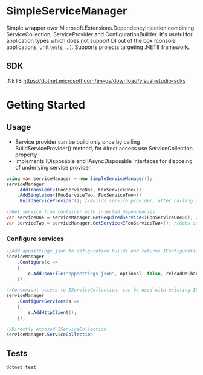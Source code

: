 # SimpleServiceManager
Simple wrapper over Microsoft.Extensions.DependencyInjection combining ServiceCollection, ServiceProvider and ConfigurationBuilder. It's useful for application types which does not support DI out of the box (console applications, unit tests, ...). Supports projects targeting .NET8 framework.

## SDK
.NET8 https://dotnet.microsoft.com/en-us/download/visual-studio-sdks

# Getting Started

## Usage
- Service provider can be build only once by calling BuildServiceProvider() method, for direct access use ServiceCollection property
- Implements IDisposable and IAsyncDisposable interfaces for disposing of underlying service provider

```cs
using var serviceManager = new SimpleServiceManager();
serviceManager
    .AddTransient<IFooServiceOne, FooServiceOne>()
    .AddSingleton<IFooServiceTwo, FooServiceTwo>()
    .BuildServiceProvider(); //Builds service provider, after calling this method no other configuration is allowed

//Get service from container with injected dependencies
var serviceOne = serviceManager.GetRequiredService<IFooServiceOne>(); //Gets service, if service does not exist throws exception
var serviceTwo = serviceManager.GetService<IFooServiceTwo>(); //Gets service, if service does not exist returns null
```
### Configure services
```cs
//Add appsettings.json to cofiguration builds and returns IConfigurationRoot
serviceManager
    .Configure(c => 
    {
        c.AddJsonFile("appsettings.json", optional: false, reloadOnChange: false);
    });

//Convenient access to IServiceCollection, can be used with existing IServiceCollection extensions
serviceManager
    .ConfigureServices(s => 
    {
        s.AddHttpClient();
    });

//Directly exposed IServiceCollection
serviceManager.ServiceCollection   
```

## Tests
```bash
dotnet test
```